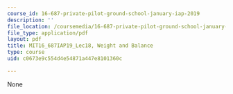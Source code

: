 ```yaml
---
course_id: 16-687-private-pilot-ground-school-january-iap-2019
description: ''
file_location: /coursemedia/16-687-private-pilot-ground-school-january-iap-2019/c0673e9c554d4e54871a447e8101360c_MIT16_687IAP19_Lec18.pdf
file_type: application/pdf
layout: pdf
title: MIT16_687IAP19_Lec18, Weight and Balance
type: course
uid: c0673e9c554d4e54871a447e8101360c

---
```

None